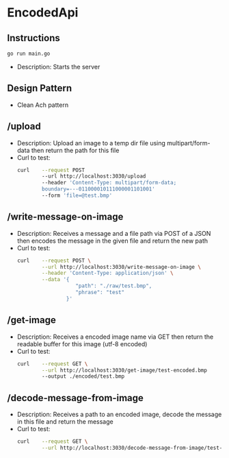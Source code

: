 # EncodedApi

## Instructions

```bash
go run main.go
```

- Description: Starts the server


## Design Pattern

 - Clean Ach pattern
    
## /upload

  - Description: Upload an image to a temp dir file using multipart/form-data then return the path for this file
  - Curl to test:
    ```bash
    curl    --request POST  
            --url http://localhost:3030/upload  
            --header 'Content-Type: multipart/form-data; 
            boundary=---011000010111000001101001'   
            --form 'file=@test.bmp'
    ```


## /write-message-on-image
    
- Description: Receives a message and a file path via POST of a JSON then encodes the message in the given file and return the new path
- Curl to test: 
    ``` bash 
    curl    --request POST \
            --url http://localhost:3030/write-message-on-image \
            --header 'Content-Type: application/json' \
            --data '{
	                   "path": "./raw/test.bmp",
	                   "phrase": "test"
                    }'
    ```

## /get-image
    
- Description: Receives a encoded image name via GET then return the readable buffer for this image (utf-8 encoded)
- Curl to test: 
    ```bash 
    curl    --request GET \
            --url http://localhost:3030/get-image/test-encoded.bmp 
            --output ./encoded/test.bmp
    ```



## /decode-message-from-image

- Description: Receives a path to an encoded image, decode the message in this file and return the message
- Curl to test: 
    ```bash 
    curl    --request GET \
            --url http://localhost:3030/decode-message-from-image/test-encoded.bmp
    ```
